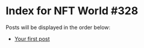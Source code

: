 # Index for NFT World #328
Posts will be displayed in the order below:

- [Your first post](./001-first.md)

